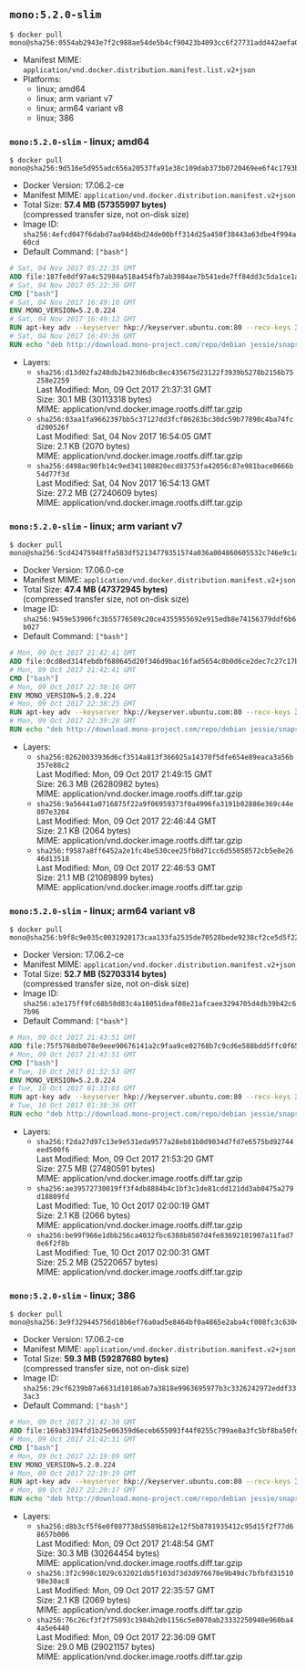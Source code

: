## `mono:5.2.0-slim`

```console
$ docker pull mono@sha256:0554ab2943e7f2c988ae54de5b4cf90423b4093cc6f27731add442aefa0213c9
```

-	Manifest MIME: `application/vnd.docker.distribution.manifest.list.v2+json`
-	Platforms:
	-	linux; amd64
	-	linux; arm variant v7
	-	linux; arm64 variant v8
	-	linux; 386

### `mono:5.2.0-slim` - linux; amd64

```console
$ docker pull mono@sha256:9d516e5d955adc656a20537fa91e38c109dab373b0720469ee6f4c1793b96435
```

-	Docker Version: 17.06.2-ce
-	Manifest MIME: `application/vnd.docker.distribution.manifest.v2+json`
-	Total Size: **57.4 MB (57355997 bytes)**  
	(compressed transfer size, not on-disk size)
-	Image ID: `sha256:4efcd047f6dabd7aa94d4bd24de00bff314d25a450f38443a63dbe4f994a60cd`
-	Default Command: `["bash"]`

```dockerfile
# Sat, 04 Nov 2017 05:22:35 GMT
ADD file:187fe0df97a4c52984a518a454fb7ab3984ae7b541ede7ff84dd3c5da1ce1a59 in / 
# Sat, 04 Nov 2017 05:22:36 GMT
CMD ["bash"]
# Sat, 04 Nov 2017 16:49:10 GMT
ENV MONO_VERSION=5.2.0.224
# Sat, 04 Nov 2017 16:49:12 GMT
RUN apt-key adv --keyserver hkp://keyserver.ubuntu.com:80 --recv-keys 3FA7E0328081BFF6A14DA29AA6A19B38D3D831EF
# Sat, 04 Nov 2017 16:49:36 GMT
RUN echo "deb http://download.mono-project.com/repo/debian jessie/snapshots/$MONO_VERSION main" > /etc/apt/sources.list.d/mono-official.list   && apt-get update   && apt-get install -y mono-runtime   && rm -rf /var/lib/apt/lists/* /tmp/*
```

-	Layers:
	-	`sha256:d13d02fa248db2b423d6dbc8ec435675d23122f3939b5278b2156b75258e2259`  
		Last Modified: Mon, 09 Oct 2017 21:37:31 GMT  
		Size: 30.1 MB (30113318 bytes)  
		MIME: application/vnd.docker.image.rootfs.diff.tar.gzip
	-	`sha256:03aa1fa9662397bb5c37127dd3fcf86283bc30dc59b77890c4ba74fcd200526f`  
		Last Modified: Sat, 04 Nov 2017 16:54:05 GMT  
		Size: 2.1 KB (2070 bytes)  
		MIME: application/vnd.docker.image.rootfs.diff.tar.gzip
	-	`sha256:d498ac90fb14c9ed341108820ecd83753fa42056c87e981bace8666b54d77f3d`  
		Last Modified: Sat, 04 Nov 2017 16:54:13 GMT  
		Size: 27.2 MB (27240609 bytes)  
		MIME: application/vnd.docker.image.rootfs.diff.tar.gzip

### `mono:5.2.0-slim` - linux; arm variant v7

```console
$ docker pull mono@sha256:5cd42475948ffa583df52134779351574a036a004860605532c746e9c1af6603
```

-	Docker Version: 17.06.0-ce
-	Manifest MIME: `application/vnd.docker.distribution.manifest.v2+json`
-	Total Size: **47.4 MB (47372945 bytes)**  
	(compressed transfer size, not on-disk size)
-	Image ID: `sha256:9459e53906fc3b55776589c20ce4355955692e915edb8e74156379ddf6b6b027`
-	Default Command: `["bash"]`

```dockerfile
# Mon, 09 Oct 2017 21:42:41 GMT
ADD file:0cd8ed314febdbf680645d20f346d9bac16fad5654c0b0d6ce2dec7c27c17b9a in / 
# Mon, 09 Oct 2017 21:42:41 GMT
CMD ["bash"]
# Mon, 09 Oct 2017 22:38:16 GMT
ENV MONO_VERSION=5.2.0.224
# Mon, 09 Oct 2017 22:38:25 GMT
RUN apt-key adv --keyserver hkp://keyserver.ubuntu.com:80 --recv-keys 3FA7E0328081BFF6A14DA29AA6A19B38D3D831EF
# Mon, 09 Oct 2017 22:39:28 GMT
RUN echo "deb http://download.mono-project.com/repo/debian jessie/snapshots/$MONO_VERSION main" > /etc/apt/sources.list.d/mono-official.list   && apt-get update   && apt-get install -y mono-runtime   && rm -rf /var/lib/apt/lists/* /tmp/*
```

-	Layers:
	-	`sha256:02620033936d6cf3514a813f366025a14370f5dfe654e89eaca3a56b357e88c2`  
		Last Modified: Mon, 09 Oct 2017 21:49:15 GMT  
		Size: 26.3 MB (26280982 bytes)  
		MIME: application/vnd.docker.image.rootfs.diff.tar.gzip
	-	`sha256:9a56441a0716875f22a9f06959373f0a4996fa3191b02886e369c44e807e3204`  
		Last Modified: Mon, 09 Oct 2017 22:46:44 GMT  
		Size: 2.1 KB (2064 bytes)  
		MIME: application/vnd.docker.image.rootfs.diff.tar.gzip
	-	`sha256:f9587a8ff6452a2e1fc4be530cee25fb8d71cc6d55058572cb5e8e2646d13518`  
		Last Modified: Mon, 09 Oct 2017 22:46:53 GMT  
		Size: 21.1 MB (21089899 bytes)  
		MIME: application/vnd.docker.image.rootfs.diff.tar.gzip

### `mono:5.2.0-slim` - linux; arm64 variant v8

```console
$ docker pull mono@sha256:b9f8c9e035c0031920173caa133fa2535de70528bede9238cf2ce5d5f227c3c3
```

-	Docker Version: 17.06.2-ce
-	Manifest MIME: `application/vnd.docker.distribution.manifest.v2+json`
-	Total Size: **52.7 MB (52703314 bytes)**  
	(compressed transfer size, not on-disk size)
-	Image ID: `sha256:a3e175ff9fc68b50d83c4a18051deaf08e21afcaee3294705d4db39b42c67b96`
-	Default Command: `["bash"]`

```dockerfile
# Mon, 09 Oct 2017 21:43:51 GMT
ADD file:75f5768db078e9eee90676141a2c9faa9ce02768b7c9cd6e588bdd5ffc0f65e3 in / 
# Mon, 09 Oct 2017 21:43:51 GMT
CMD ["bash"]
# Tue, 10 Oct 2017 01:32:53 GMT
ENV MONO_VERSION=5.2.0.224
# Tue, 10 Oct 2017 01:33:03 GMT
RUN apt-key adv --keyserver hkp://keyserver.ubuntu.com:80 --recv-keys 3FA7E0328081BFF6A14DA29AA6A19B38D3D831EF
# Tue, 10 Oct 2017 01:38:36 GMT
RUN echo "deb http://download.mono-project.com/repo/debian jessie/snapshots/$MONO_VERSION main" > /etc/apt/sources.list.d/mono-official.list   && apt-get update   && apt-get install -y mono-runtime   && rm -rf /var/lib/apt/lists/* /tmp/*
```

-	Layers:
	-	`sha256:f2da27d97c13e9e531eda9577a28eb81b0d9034d7fd7e6575bd92744eed500f6`  
		Last Modified: Mon, 09 Oct 2017 21:53:20 GMT  
		Size: 27.5 MB (27480591 bytes)  
		MIME: application/vnd.docker.image.rootfs.diff.tar.gzip
	-	`sha256:ae39572730019ff3f4db8884b4c1bf3c1de81cdd121dd3ab0475a279d18809fd`  
		Last Modified: Tue, 10 Oct 2017 02:00:19 GMT  
		Size: 2.1 KB (2066 bytes)  
		MIME: application/vnd.docker.image.rootfs.diff.tar.gzip
	-	`sha256:be99f966e1dbb256ca4032fbc6388b8507d4fe83692101907a11fad70e6f2f8b`  
		Last Modified: Tue, 10 Oct 2017 02:00:31 GMT  
		Size: 25.2 MB (25220657 bytes)  
		MIME: application/vnd.docker.image.rootfs.diff.tar.gzip

### `mono:5.2.0-slim` - linux; 386

```console
$ docker pull mono@sha256:3e9f329445756d18b6ef76a0ad5e8464bf0a4865e2aba4cf008fc3c630440740
```

-	Docker Version: 17.06.2-ce
-	Manifest MIME: `application/vnd.docker.distribution.manifest.v2+json`
-	Total Size: **59.3 MB (59287680 bytes)**  
	(compressed transfer size, not on-disk size)
-	Image ID: `sha256:29cf6239b87a6631d10186ab7a3818e9963695977b3c3326242972eddf333ac3`
-	Default Command: `["bash"]`

```dockerfile
# Mon, 09 Oct 2017 21:42:30 GMT
ADD file:169ab3194fd1b25e06359d6eceb655093f44f0255c799ae8a3fc5bf8ba50fd8d in / 
# Mon, 09 Oct 2017 21:42:31 GMT
CMD ["bash"]
# Mon, 09 Oct 2017 22:19:09 GMT
ENV MONO_VERSION=5.2.0.224
# Mon, 09 Oct 2017 22:19:19 GMT
RUN apt-key adv --keyserver hkp://keyserver.ubuntu.com:80 --recv-keys 3FA7E0328081BFF6A14DA29AA6A19B38D3D831EF
# Mon, 09 Oct 2017 22:20:17 GMT
RUN echo "deb http://download.mono-project.com/repo/debian jessie/snapshots/$MONO_VERSION main" > /etc/apt/sources.list.d/mono-official.list   && apt-get update   && apt-get install -y mono-runtime   && rm -rf /var/lib/apt/lists/* /tmp/*
```

-	Layers:
	-	`sha256:d8b3cf5f6e0f087738d5589b812e12f5b8781935412c95d15f2f77d68657b006`  
		Last Modified: Mon, 09 Oct 2017 21:48:54 GMT  
		Size: 30.3 MB (30264454 bytes)  
		MIME: application/vnd.docker.image.rootfs.diff.tar.gzip
	-	`sha256:3f2c998c1029c632021db5f103d73d3d976670e9b49dc7bfbfd3151098e30ac8`  
		Last Modified: Mon, 09 Oct 2017 22:35:57 GMT  
		Size: 2.1 KB (2069 bytes)  
		MIME: application/vnd.docker.image.rootfs.diff.tar.gzip
	-	`sha256:76c26cf3f2f75893c1984b2db1156c5e8070ab23332250940e960ba44a5e6440`  
		Last Modified: Mon, 09 Oct 2017 22:36:09 GMT  
		Size: 29.0 MB (29021157 bytes)  
		MIME: application/vnd.docker.image.rootfs.diff.tar.gzip
